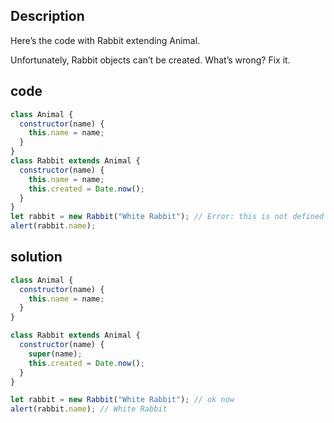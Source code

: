 ## 

## Description
Here’s the code with Rabbit extending Animal.

Unfortunately, Rabbit objects can’t be created. What’s wrong? Fix it.

## code 
```javascript
class Animal {
  constructor(name) {
    this.name = name;
  }
}
class Rabbit extends Animal {
  constructor(name) {
    this.name = name;
    this.created = Date.now();
  }
}
let rabbit = new Rabbit("White Rabbit"); // Error: this is not defined
alert(rabbit.name);
```

## solution 

```javascript
class Animal {
  constructor(name) {
    this.name = name;
  }
}

class Rabbit extends Animal {
  constructor(name) {
    super(name);
    this.created = Date.now();
  }
}

let rabbit = new Rabbit("White Rabbit"); // ok now
alert(rabbit.name); // White Rabbit
